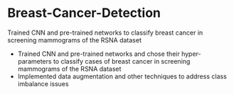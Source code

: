 # Breast-Cancer-Detection
Trained CNN and pre-trained networks to classify breast cancer in screening mammograms of the RSNA dataset


- Trained CNN and pre-trained networks and chose their hyper-parameters to classify cases of breast cancer in screening mammograms of the RSNA dataset
- Implemented data augmentation and other techniques to address class imbalance issues
